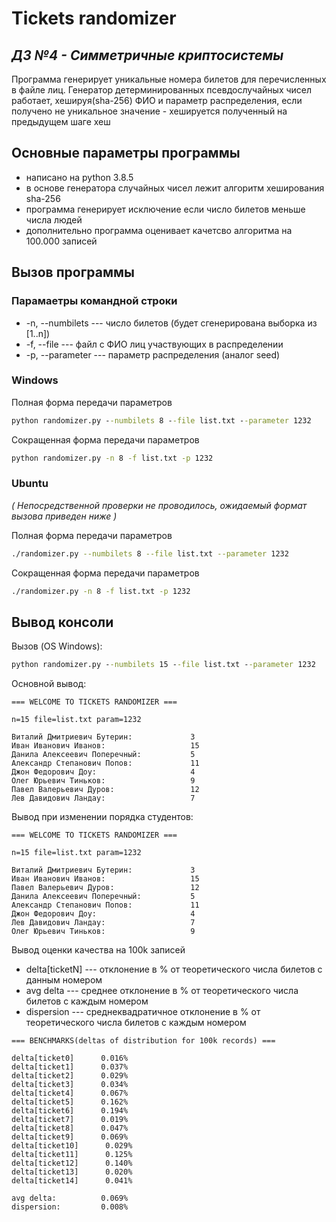 # Tickets randomizer
## _ДЗ №4 - Симметричные криптосистемы_

Программа генерирует уникальные номера билетов для  перечисленных в файле лиц. Генератор детерминированных псевдослучайных чисел работает, хешируя(sha-256) ФИО и параметр распределения, если получено не уникальное значение - хешируется полученный на предыдущем шаге хеш
## Основные параметры программы
- написано на python 3.8.5
- в основе генератора случайных чисел лежит алгоритм хеширования sha-256
- программа генерирует исключение если число билетов меньше числа людей
- дополнительно программа оценивает качетсво алгоритма на 100.000 записей
## Вызов программы

### Парамаетры командной строки
- -n, --numbilets --- число билетов (будет сгенерирована выборка из [1..n])
- -f, --file --- файл с ФИО лиц участвующих в распределении
- -p, --parameter --- параметр распределения (аналог seed)
### Windows
Полная форма передачи параметров
```cmd
python randomizer.py --numbilets 8 --file list.txt --parameter 1232
```
Сокращенная форма передачи параметров
```cmd
python randomizer.py -n 8 -f list.txt -p 1232
```
### Ubuntu
*( Непосредственной проверки не проводилось, ожидаемый формат вызова приведен ниже )*

Полная форма передачи параметров
```sh
./randomizer.py --numbilets 8 --file list.txt --parameter 1232
```
Сокращенная форма передачи параметров
```sh
./randomizer.py -n 8 -f list.txt -p 1232
```
## Вывод консоли
Вызов (OS Windows):
```cmd
python randomizer.py --numbilets 15 --file list.txt --parameter 1232
```
Основной вывод:
```
=== WELCOME TO TICKETS RANDOMIZER ===

n=15 file=list.txt param=1232

Виталий Дмитриевич Бутерин:             3
Иван Иванович Иванов:                   15
Данила Алексеевич Поперечный:           5
Александр Степанович Попов:             11
Джон Федорович Доу:                     4
Олег Юрьевич Тиньков:                   9
Павел Валерьевич Дуров:                 12
Лев Давидович Ландау:                   7
```
Вывод при изменении порядка студентов:
```
=== WELCOME TO TICKETS RANDOMIZER ===

n=15 file=list.txt param=1232

Виталий Дмитриевич Бутерин:             3
Иван Иванович Иванов:                   15
Павел Валерьевич Дуров:                 12
Данила Алексеевич Поперечный:           5
Александр Степанович Попов:             11
Джон Федорович Доу:                     4
Лев Давидович Ландау:                   7
Олег Юрьевич Тиньков:                   9
```
Вывод оценки качества на 100k записей
- delta[ticketN] --- отклонение в % от теоретического числа билетов с данным номером
- avg delta --- среднее отклонение в % от теоретического числа билетов с каждым номером
- dispersion --- среднеквадратичное отклонение в % от теоретического числа билетов с каждым номером
```
=== BENCHMARKS(deltas of distribution for 100k records) ===

delta[ticket0]      0.016%
delta[ticket1]      0.037%
delta[ticket2]      0.029%
delta[ticket3]      0.034%
delta[ticket4]      0.067%
delta[ticket5]      0.162%
delta[ticket6]      0.194%
delta[ticket7]      0.019%
delta[ticket8]      0.047%
delta[ticket9]      0.069%
delta[ticket10]      0.029%
delta[ticket11]      0.125%
delta[ticket12]      0.140%
delta[ticket13]      0.020%
delta[ticket14]      0.041%

avg delta:          0.069%
dispersion:         0.008%
```
